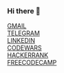 ### Hi there 👋

[GMAIL](mailto:ea.musaev@gmail.com)<br/>
[TELEGRAM](https://t.me/lieandlow)<br/>
[LINKEDIN](https://www.linkedin.com/in/lnmsv)<br/>
[CODEWARS](https://www.codewars.com/users/lnmsv)<br/>
[HACKERRANK](https://www.hackerrank.com/ea_musaev)<br/>
[FREECODECAMP](https://www.freecodecamp.org/lnmsv)<br/>

<!--
**lnmsv/lnmsv** is a ✨ _special_ ✨ repository because its `README.md` (this file) appears on your GitHub profile.

Here are some ideas to get you started:

- 🔭 I’m currently working on ...
- 🌱 I’m currently learning ...
- 👯 I’m looking to collaborate on ...
- 🤔 I’m looking for help with ...
- 💬 Ask me about ...
- 📫 How to reach me: ...
- 😄 Pronouns: ...
- ⚡ Fun fact: ...
-->
